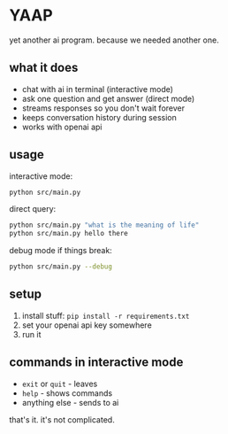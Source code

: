 # YAAP

yet another ai program. because we needed another one.

## what it does

- chat with ai in terminal (interactive mode)
- ask one question and get answer (direct mode) 
- streams responses so you don't wait forever
- keeps conversation history during session
- works with openai api

## usage

interactive mode:
```bash
python src/main.py
```

direct query:
```bash
python src/main.py "what is the meaning of life"
python src/main.py hello there
```

debug mode if things break:
```bash
python src/main.py --debug
```

## setup

1. install stuff: `pip install -r requirements.txt`
2. set your openai api key somewhere
3. run it

## commands in interactive mode

- `exit` or `quit` - leaves
- `help` - shows commands
- anything else - sends to ai

that's it. it's not complicated.